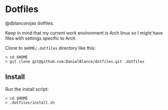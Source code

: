 # Dotfiles
@dblancorojas dotfiles.

Keep in mind that my current work environment is Arch linux so I might have 
files with settings specific to Arch.

Clone to `$HOME/.dotfiles` directory like this:

```
> cd $HOME
> git clone git@github.com:DanielBlanco/dotfiles.git .dotfiles
```

## Install
Run the install script:
```
> cd $HOME
> .dotfiles/install.sh
```
